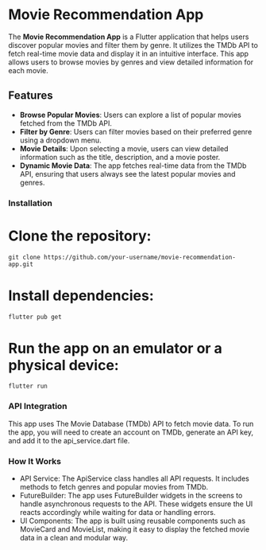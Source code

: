 # Movie Recommendation App

The **Movie Recommendation App** is a Flutter application that helps users discover popular movies and filter them by genre. It utilizes the TMDb API to fetch real-time movie data and display it in an intuitive interface. This app allows users to browse movies by genres and view detailed information for each movie.

## Features

- **Browse Popular Movies**: Users can explore a list of popular movies fetched from the TMDb API.
- **Filter by Genre**: Users can filter movies based on their preferred genre using a dropdown menu.
- **Movie Details**: Upon selecting a movie, users can view detailed information such as the title, description, and a movie poster.
- **Dynamic Movie Data**: The app fetches real-time data from the TMDb API, ensuring that users always see the latest popular movies and genres.

### Installation

# Clone the repository: </br >
  ```git clone https://github.com/your-username/movie-recommendation-app.git```
# Install dependencies:</br >
  ```flutter pub get```
# Run the app on an emulator or a physical device: </br >
  ```flutter run```

### API Integration

This app uses The Movie Database (TMDb) API to fetch movie data. To run the app, you will need to create an account on TMDb, generate an API key, and add it to the api_service.dart file.

### How It Works
- API Service: The ApiService class handles all API requests. It includes methods to fetch genres and popular movies from TMDb.
- FutureBuilder: The app uses FutureBuilder widgets in the screens to handle asynchronous requests to the API. These widgets ensure the UI reacts accordingly while waiting for data or handling errors.
- UI Components: The app is built using reusable components such as MovieCard and MovieList, making it easy to display the fetched movie data in a clean and modular way.

